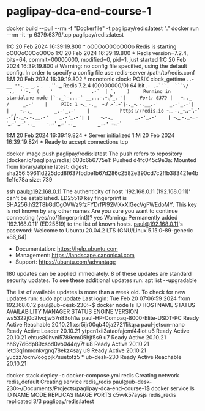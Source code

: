 # paglipay-dca-end-course-1

docker build --pull --rm -f "Dockerfile" -t paglipay/redis:latest "."
docker run --rm -it -p 6379:6379/tcp paglipay/redis:latest 

1:C 20 Feb 2024 16:39:19.800 * oO0OoO0OoO0Oo Redis is starting oO0OoO0OoO0Oo
1:C 20 Feb 2024 16:39:19.800 * Redis version=7.2.4, bits=64, commit=00000000, modified=0, pid=1, just started
1:C 20 Feb 2024 16:39:19.800 # Warning: no config file specified, using the default config. In order to specify a config file use redis-server /path/to/redis.conf
1:M 20 Feb 2024 16:39:19.802 * monotonic clock: POSIX clock_gettime
                _._
           _.-``__ ''-._
      _.-``    `.  `_.  ''-._           Redis 7.2.4 (00000000/0) 64 bit
  .-`` .-```.  ```\/    _.,_ ''-._
 (    '      ,       .-`  | `,    )     Running in standalone mode
 |`-._`-...-` __...-.``-._|'` _.-'|     Port: 6379
 |    `-._   `._    /     _.-'    |     PID: 1
  `-._    `-._  `-./  _.-'    _.-'
 |`-._`-._    `-.__.-'    _.-'_.-'|
 |    `-._`-._        _.-'_.-'    |           https://redis.io
  `-._    `-._`-.__.-'_.-'    _.-'
 |`-._`-._    `-.__.-'    _.-'_.-'|
 |    `-._`-._        _.-'_.-'    |
  `-._    `-._`-.__.-'_.-'    _.-'
      `-._    `-.__.-'    _.-'
          `-._        _.-'
              `-.__.-'

1:M 20 Feb 2024 16:39:19.824 * Server initialized
1:M 20 Feb 2024 16:39:19.824 * Ready to accept connections tcp


docker image push paglipay/redis:latest
The push refers to repository [docker.io/paglipay/redis]
603c6b6775e1: Pushed
d4fc045c9e3a: Mounted from library/alpine
latest: digest: sha256:59611d225dcd8f637fbdbe1b67d286c2582e390cd7c2ffb383421e4b1e1fe78a size: 739

ssh paul@192.168.0.11
The authenticity of host '192.168.0.11 (192.168.0.11)' can't be established.
ED25519 key fingerprint is SHA256:hS2T8kGdCgOVWz9fzFYDrfPI92MXxXIGecVgFWEdoMY.
This key is not known by any other names
Are you sure you want to continue connecting (yes/no/[fingerprint])? yes
Warning: Permanently added '192.168.0.11' (ED25519) to the list of known hosts.
paul@192.168.0.11's password:
Welcome to Ubuntu 20.04.2 LTS (GNU/Linux 5.15.0-89-generic x86_64)

 * Documentation:  https://help.ubuntu.com
 * Management:     https://landscape.canonical.com
 * Support:        https://ubuntu.com/advantage

180 updates can be applied immediately.
8 of these updates are standard security updates.
To see these additional updates run: apt list --upgradable


The list of available updates is more than a week old.
To check for new updates run: sudo apt update
Last login: Tue Feb 20 07:06:59 2024 from 192.168.0.12
paul@ub-desk-230:~$ docker node ls
ID                            HOSTNAME                            STATUS    AVAILABILITY   MANAGER STATUS   ENGINE VERSION
ws5322j0c2lvcjjw57n83oh1w     paul-HP-Compaq-8000-Elite-USDT-PC   Ready     Active         Reachable        20.10.21
xsr5ijr00qb40ja27211ikqra     paul-jetson-nano                    Ready     Active         Leader           20.10.21
ytpcn1xii3ataofajcmf44iot     u6                                  Ready     Active                          20.10.21
ehtus80hvni5789cm05hjf5s9     u7                                  Ready     Active                          20.10.21
nh6y7d6dp89csod0vo044qy7t     u8                                  Ready     Active                          20.10.21
letd3q1nmonkvgnq78ekz4say     u9                                  Ready     Active                          20.10.21
yuczz7oxm7oogpjk7suetofz5 *   ub-desk-230                         Ready     Active         Reachable        20.10.21

docker stack deploy -c docker-compose.yml redis
Creating network redis_default
Creating service redis_redis
paul@ub-desk-230:~/Documents/Projects/paglipay-dca-end-course-1$ docker service ls
ID             NAME                          MODE         REPLICAS   IMAGE                                          PORTS
c5vvk57aysjs   redis_redis                   replicated   3/3        paglipay/redis:latest